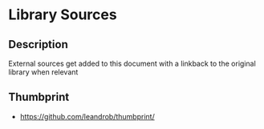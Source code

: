 # Library Sources

## Description

External sources get added to this document with a linkback to the original library when relevant

## Thumbprint

* https://github.com/leandrob/thumbprint/
